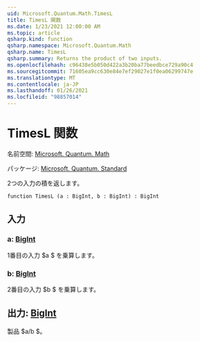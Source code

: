 ```yaml
---
uid: Microsoft.Quantum.Math.TimesL
title: TimesL 関数
ms.date: 1/23/2021 12:00:00 AM
ms.topic: article
qsharp.kind: function
qsharp.namespace: Microsoft.Quantum.Math
qsharp.name: TimesL
qsharp.summary: Returns the product of two inputs.
ms.openlocfilehash: c96438e5b050d422a3b20ba77beedbce729a90c4
ms.sourcegitcommit: 71605ea9cc630e84e7ef29027e1f0ea06299747e
ms.translationtype: MT
ms.contentlocale: ja-JP
ms.lasthandoff: 01/26/2021
ms.locfileid: "98857014"
---
```

# <a name="timesl-function"></a>TimesL 関数

名前空間: [Microsoft. Quantum. Math](xref:Microsoft.Quantum.Math)

パッケージ: [Microsoft. Quantum. Standard](https://nuget.org/packages/Microsoft.Quantum.Standard)


2つの入力の積を返します。

```qsharp
function TimesL (a : BigInt, b : BigInt) : BigInt
```


## <a name="input"></a>入力

### <a name="a--bigint"></a>a: [BigInt](xref:microsoft.quantum.lang-ref.bigint)

1番目の入力 $a $ を乗算します。


### <a name="b--bigint"></a>b: [BigInt](xref:microsoft.quantum.lang-ref.bigint)

2番目の入力 $b $ を乗算します。



## <a name="output--bigint"></a>出力: [BigInt](xref:microsoft.quantum.lang-ref.bigint)

製品 $a/b $。